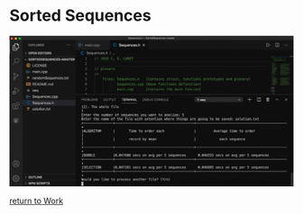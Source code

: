 Sorted Sequences
================

<!-- ![](randomSequences.gif)

![](randomSequences_2.gif) -->

![](randomSequences_3.jpg)

<!-- ![](randomSequences_4.gif) -->

















[return to Work](./)